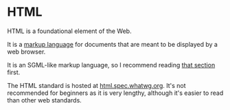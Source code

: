 
# HTML

HTML is a foundational element of the Web.


It is a [markup language](/software-terms/markup-language/) for documents that are meant to be displayed by a web browser.

It is an SGML-like markup language, so I recommend reading
[that section](./sgml-like-markup-langs/) first.

The HTML standard is hosted at [html.spec.whatwg.org](https://html.spec.whatwg.org/).
It's not recommended for beginners as it is very lengthy, although it's easier to read than other web standards.
